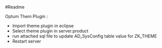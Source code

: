 #Readme

Optum Them Plugin :

- Import theme plugin in eclipse
- Select theme plugin in server.product
- run attached sql file to update AD_SysConfig table value for ZK_THEME
- Restart server